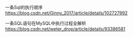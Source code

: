 
一条Sql的执行顺序
https://blog.csdn.net/Ginny_2017/article/details/102727992

一条SQL语句在MySQL中执行过程全解析
https://blog.csdn.net/weter_drop/article/details/93386581

